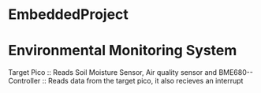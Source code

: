 # EmbeddedProject
# Environmental Monitoring System

 Target Pico :: Reads Soil Moisture Sensor, Air quality sensor and BME680--
 Controller :: Reads data from the target pico, it also recieves an interrupt 

